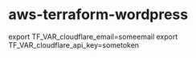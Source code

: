 # aws-terraform-wordpress

export TF_VAR_cloudflare_email=someemail
export TF_VAR_cloudflare_api_key=sometoken
